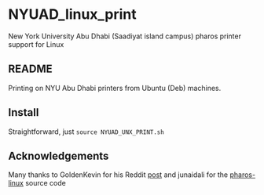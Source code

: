 # NYUAD_linux_print
New York University Abu Dhabi (Saadiyat island campus) pharos printer support for Linux

## README
Printing on NYU Abu Dhabi printers from Ubuntu (Deb) machines.

## Install
Straightforward, just ```source NYUAD_UNX_PRINT.sh```

## Acknowledgements
Many thanks to GoldenKevin for his Reddit [post](https://www.reddit.com/r/nyu/comments/2ncpp9/install_nyu_its_print_service_on_ubuntu_linux/) and junaidali for the [pharos-linux](https://github.com/junaidali/pharos-linux) source code
